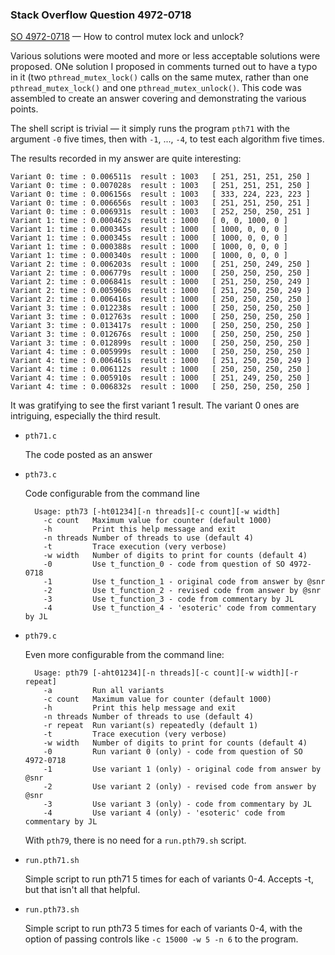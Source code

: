 ### Stack Overflow Question 4972-0718

[SO 4972-0718](https://stackoverflow.com/q/49720718) &mdash;
How to control mutex lock and unlock?

Various solutions were mooted and more or less acceptable solutions were
proposed.
ONe solution I proposed in comments turned out to have a typo in it (two
`pthread_mutex_lock()` calls on the same mutex, rather than one
`pthread_mutex_lock()` and one `pthread_mutex_unlock()`.
This code was assembled to create an answer covering and demonstrating
the various points.

The shell script is trivial — it simply runs the program `pth71` with
the argument `-0` five times, then with `-1`, ..., `-4`, to test each
algorithm five times.

The results recorded in my answer are quite interesting:

    Variant 0: time : 0.006511s  result : 1003   [ 251, 251, 251, 250 ]
    Variant 0: time : 0.007028s  result : 1003   [ 251, 251, 251, 250 ]
    Variant 0: time : 0.006156s  result : 1003   [ 333, 224, 223, 223 ]
    Variant 0: time : 0.006656s  result : 1003   [ 251, 251, 250, 251 ]
    Variant 0: time : 0.006931s  result : 1003   [ 252, 250, 250, 251 ]
    Variant 1: time : 0.000462s  result : 1000   [ 0, 0, 1000, 0 ]
    Variant 1: time : 0.000345s  result : 1000   [ 1000, 0, 0, 0 ]
    Variant 1: time : 0.000345s  result : 1000   [ 1000, 0, 0, 0 ]
    Variant 1: time : 0.000388s  result : 1000   [ 1000, 0, 0, 0 ]
    Variant 1: time : 0.000340s  result : 1000   [ 1000, 0, 0, 0 ]
    Variant 2: time : 0.006203s  result : 1000   [ 251, 250, 249, 250 ]
    Variant 2: time : 0.006779s  result : 1000   [ 250, 250, 250, 250 ]
    Variant 2: time : 0.006841s  result : 1000   [ 251, 250, 250, 249 ]
    Variant 2: time : 0.005960s  result : 1000   [ 251, 250, 250, 249 ]
    Variant 2: time : 0.006416s  result : 1000   [ 250, 250, 250, 250 ]
    Variant 3: time : 0.012238s  result : 1000   [ 250, 250, 250, 250 ]
    Variant 3: time : 0.012763s  result : 1000   [ 250, 250, 250, 250 ]
    Variant 3: time : 0.013417s  result : 1000   [ 250, 250, 250, 250 ]
    Variant 3: time : 0.012676s  result : 1000   [ 250, 250, 250, 250 ]
    Variant 3: time : 0.012899s  result : 1000   [ 250, 250, 250, 250 ]
    Variant 4: time : 0.005999s  result : 1000   [ 250, 250, 250, 250 ]
    Variant 4: time : 0.006461s  result : 1000   [ 251, 250, 250, 249 ]
    Variant 4: time : 0.006112s  result : 1000   [ 250, 250, 250, 250 ]
    Variant 4: time : 0.005910s  result : 1000   [ 251, 249, 250, 250 ]
    Variant 4: time : 0.006832s  result : 1000   [ 250, 250, 250, 250 ]

It was gratifying to see the first variant 1 result.
The variant 0 ones are intriguing, especially the third result.

* `pth71.c`

  The code posted as an answer

* `pth73.c`

  Code configurable from the command line

        Usage: pth73 [-ht01234][-n threads][-c count][-w width]
          -c count   Maximum value for counter (default 1000)
          -h         Print this help message and exit
          -n threads Number of threads to use (default 4)
          -t         Trace execution (very verbose)
          -w width   Number of digits to print for counts (default 4)
          -0         Use t_function_0 - code from question of SO 4972-0718
          -1         Use t_function_1 - original code from answer by @snr
          -2         Use t_function_2 - revised code from answer by @snr
          -3         Use t_function_3 - code from commentary by JL
          -4         Use t_function_4 - 'esoteric' code from commentary by JL

* `pth79.c`

  Even more configurable from the command line:

        Usage: pth79 [-aht01234][-n threads][-c count][-w width][-r repeat]
          -a         Run all variants
          -c count   Maximum value for counter (default 1000)
          -h         Print this help message and exit
          -n threads Number of threads to use (default 4)
          -r repeat  Run variant(s) repeatedly (default 1)
          -t         Trace execution (very verbose)
          -w width   Number of digits to print for counts (default 4)
          -0         Run variant 0 (only) - code from question of SO 4972-0718
          -1         Use variant 1 (only) - original code from answer by @snr
          -2         Use variant 2 (only) - revised code from answer by @snr
          -3         Use variant 3 (only) - code from commentary by JL
          -4         Use variant 4 (only) - 'esoteric' code from commentary by JL

  With `pth79`, there is no need for a `run.pth79.sh` script.

* `run.pth71.sh`

  Simple script to run pth71 5 times for each of variants 0-4.  Accepts -t,
  but that isn't all that helpful.

* `run.pth73.sh`

  Simple script to run pth73 5 times for each of variants 0-4, with the option
  of passing controls like `-c 15000 -w 5 -n 6` to the program.

